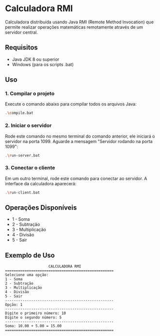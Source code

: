 # Calculadora RMI

Calculadora distribuída usando Java RMI (Remote Method Invocation) que permite realizar operações matemáticas remotamente através de um servidor central.

## Requisitos
- Java JDK 8 ou superior
- Windows (para os scripts .bat)

## Uso

### 1. Compilar o projeto
Execute o comando abaixo para compilar todos os arquivos Java:

```bash
.\compile.bat
```

### 2. Iniciar o servidor
Rode este comando no mesmo terminal do comando anterior, ele iniciará o servidor na porta 1099. Aguarde a mensagem "Servidor rodando na porta 1099":

```bash
.\run-server.bat
```

### 3. Conectar o cliente
Em um outro terminal, rode este comando para conectar ao servidor. A interface da calculadora aparecerá:

```bash
.\run-client.bat
```

## Operações Disponíveis
- 1 - Soma
- 2 - Subtração
- 3 - Multiplicação
- 4 - Divisão
- 5 - Sair

## Exemplo de Uso
```
                    CALCULADORA RMI
==================================================
Selecione uma opção:
1 - Soma
2 - Subtração
3 - Multiplicação
4 - Divisão
5 - Sair
--------------------------------------------------
Opção: 1
--------------------------------------------------
Digite o primeiro número: 10
Digite o segundo número: 5
--------------------------------------------------
Soma: 10.00 + 5.00 = 15.00
==================================================
```